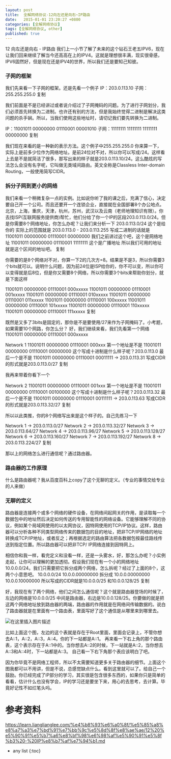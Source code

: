 ```yaml
---
layout: post
title:  全解网络协议-12向左还是向右~IP路由
date:   2015-01-01 23:20:27 +0800
categories: [全解网络协议]
tags: [全解网络协议, other]
published: true
---
```




12 向左还是向右 - IP路由
我们上一小节了解了未来的这个钻石王老五IPV6，现在让我们回来继续了解当今还高高在上的IPV4。这就是理想很丰满，现实很骨感，IPV6固然好，但是现在还是IPV4的世界，所以我们还是要知己知彼。

### 子网的框架

我们先来看一下子网的框架。还是先看一个例子
IP：203.0.113.10 子网：255.255.255.0 复制

我们前面是不是已经讲过或者说介绍过了子网掩码的问题。为了进行子网划分，我们必须首先转换为二进制。也许还有别的方法，但是我始终觉得二进制是解决这类问题的杀手锏。所以，当我们使用这些地址时，请切记我们要先转换为二进制。

IP：11001011 00000000 01110001 00001010 子网：11111111 11111111 11111111 00000000 复制

我们现在来看的是一种新的表示方法。这个例子中255.255.255.0 你来算一下，实际上是前多少位作为网络地址。是前24位对不对，所以你可以写成/24。这样看上去是不是就简洁了很多，那写出来的样子就是203.0.113.10/24。这么酷炫的写法怎么会没有名字呢，它叫做无类域间路由。英文全称是Classless Inter-domain Routing，一般使用简写CIDR。

### 拆分子网到更小的网络

我们来看一个稍微复杂一点的实例。比如说你听了我的课之后，充满了信心，决定要自己开一个公司。而且还要开一个连锁企业，直接就在全国部署8个办公地点。北京，上海，重庆，天津，杭州，苏州，武汉以及云南（老师地理知识有限）。你去找ISP(互联网服务提供商)帮忙，他们分给了你一个IP的区段203.0.113.0/24。但是你需要8个网络地址，你怎么办呢？让我们来分析一下
203.0.113.0/24 这个是给你的 实际上的范围就是 203.0.113.0 - 203.0.113.255 写成二进制的话就是 11001011 00000000 01110001 00000000 我们之前讲过这个吧，这个是网络地址 11001011 00000000 01110001 11111111 这个是广播地址 所以我们可用的地址就是这个区间的地址吧。 复制

你需要的是8个网络对不对，你算一下2的几次方=8。结果是不是3，所以你需要3个bits就可以。说明什么问题，因为前24位是ISP给你的，你不可以变，所以你可以变得就是后8位，但是你又需要8个网络，所以你需要3个bits来帮助你划分，就是下面这样

11001011 00000000 01110001 000xxxxx 11001011 00000000 01110001 001xxxxx 11001011 00000000 01110001 010xxxxx 11001011 00000000 01110001 011xxxxx 11001011 00000000 01110001 100xxxxx 11001011 00000000 01110001 101xxxxx 11001011 00000000 01110001 110xxxxx 11001011 00000000 01110001 111xxxxx 复制

既然是又多了3bits是固定的，那你是不是要使用/27来作为子网掩码了。小考题，如果需要10个网路，你怎么分？ 好，我们继续来看，我们先看第一个网络11001011 00000000 01110001 000xxxxx

Network 1 11001011 00000000 01110001 000xxx 第一个地址是不是 11001011 00000000 01110001 00000000 这个写成十进制是什么样子呢？203.0.113.0 最后一个是不是 11001011 00000000 01110001 00011111 -> 203.0.113.31 写成CIDR的形式就是203.0.113.0/27 复制

我再来带着你看下一个

Network 2 11001011 00000000 01110001 001xxx 第一个地址是不是 11001011 00000000 01110001 00100000 这个写成十进制是什么样子呢？203.0.113.32 最后一个是不是 11001011 00000000 01110001 00111111 -> 203.0.113.63 写成CIDR的形式就是203.0.113.32/27 复制

所以以此类推，你的8个网络写出来是这个样子的。自己先练习一下

Network 1 -> 203.0.113.0/27 Network 2 -> 203.0.113.32/27 Network 3 -> 203.0.113.64/27 Network 4 -> 203.0.113.96/27 Network 5 -> 203.0.113.128/27 Network 6 -> 203.0.113.160/27 Network 7 -> 203.0.113.192/27 Network 8 -> 203.0.113.224/27 复制

那以上的网络怎么进行通信呢？通过路由器。

### 路由器的工作原理

什么是路由器呢？我从百度百科上copy了这个无聊的定义。（专业的事情交给专业的人来做）

### 无聊的定义

路由器是连接两个或多个网络的硬件设备，在网络间起网关的作用，是读取每一个数据包中的地址然后决定如何传送的专用智能性的网络设备。它能够理解不同的协议，例如某个局域网使用的以太网协议，因特网使用的TCP/IP协议。这样，路由器可以分析各种不同类型网络传来的数据包的目的地址，把非TCP/IP网络的地址转换成TCP/IP地址，或者反之；再根据选定的路由算法把各数据包按最佳路线传送到指定位置。所以路由器可以把非TCP/ IP网络连接到因特网上。

相信你和我一样，看完定义和没看一样，还是一头雾水，好，那怎么办呢？小实例走起，让你可以理解的更加透彻。假设我们现在有一个小的网络地址10.0.0.0/24。我们只需要把它拆分成两个网络，怎么拆呢？经过了上面的8个，这两个小意思吧。
10.0.0.0/24 10.0.0.00000000 拆分成 10.0.0.00000000 10.0.0.10000000 所以写成的CIDR就是10.0.0.0/25 和10.0.0.128/25 复制

好，我现在有了两个网络，他们之间怎么通信呢？这个就是路由器登场的时候了，左边的网络是10.0.0.0/25 中间是路由器，右边是10.0.0.128/25。你要做的就是把这两个网络地址放到路由器的两端，路由器的作用就是在网络间传输数据的。说白了路由器就是在里面有一个路由表，里面写好了这个通信是从哪里来到哪里去。

![在这里插入图片描述](https://learn.lianglianglee.com/%e4%b8%93%e6%a0%8f/%e5%85%a8%e8%a7%a3%e7%bd%91%e7%bb%9c%e5%8d%8f%e8%ae%ae/assets/20210127154314846.png)

比如上面这个图，左边的这个表就是存在于Root里面，里面会记录上，不管你想去A::1，A::2，A::3，A::4。你的下一站都是A::1。 再来看一下右上角的那个路由表，这个表示存在于A::1中的。当你想去A::2的时候，下一站就是A::2，当你想去A::3和A::4时，下一站都是A::3。 自己看一下右下角那个表应该明白了吧。

因为你毕竟不是网络工程师，所以不太需要知道更多关于路由器的细节。上面这个图我都可以不用讲，但是不说，总感觉缺点什么。看到这里就可以了。给自己一个鼓励。你已经完成了IP部分的学习，其实很是包含很多东西的，如果你只是简单的看看，估计什么也没有学会，IP的学习还是要坐下来，用心的去思考，去计算。毕竟好记性不如烂笔头吗。




# 参考资料

https://learn.lianglianglee.com/%e4%b8%93%e6%a0%8f/%e5%85%a8%e8%a7%a3%e7%bd%91%e7%bb%9c%e5%8d%8f%e8%ae%ae/12%20%e5%90%91%e5%b7%a6%e8%bf%98%e6%98%af%e5%90%91%e5%8f%b3%20-%20IP%e8%b7%af%e7%94%b1.md

* any list
{:toc}
